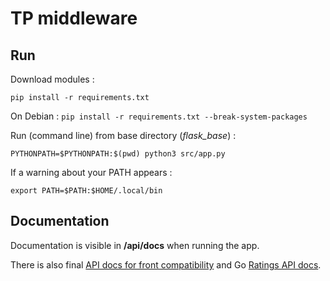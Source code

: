 # TP middleware 

## Run

Download modules :
```
pip install -r requirements.txt
```
On Debian : `pip install -r requirements.txt --break-system-packages`  

Run (command line) from base directory (*flask_base*) :
```
PYTHONPATH=$PYTHONPATH:$(pwd) python3 src/app.py
```

If a warning about your PATH appears :  
```
export PATH=$PATH:$HOME/.local/bin
```

## Documentation

Documentation is visible in **/api/docs** when running the app.

There is also final [API docs for front compatibility](api_documentations/flask_api_for_front_compatibility/swagger.json)
and Go [Ratings API docs](api_documentations/go_api_ratings/swagger.json).